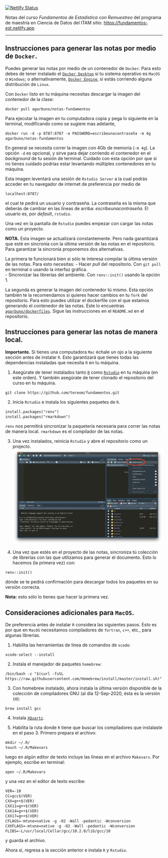 [![Netlify Status](https://api.netlify.com/api/v1/badges/54022ee4-ae84-48c5-915c-20b85ccb6e08/deploy-status)](https://app.netlify.com/sites/fundamentos/deploys)


Notas del curso *Fundamentos de Estadística con Remuestreo* del programa de
maestría en Ciencia de Datos del ITAM sitio: https://fundamentos-est.netlify.app

---

## Instrucciones para generar las notas por medio de `Docker`.

Puedes generar las notas por medio de un contenedor de `Docker`. Para esto debes
de tener instalado el [`Docker Desktop`](https://docs.docker.com/desktop/) si tu
sistema operativo es `MacOS` o `Windows`; o alternativamente, [`Docker
Engine`](https://docs.docker.com/engine/), si estás corriendo alguna
distribución de `Linux`.

Con `Docker` listo en tu máquina necesitas descargar la imagen del contenedor
de la clase:
```{bash}
docker pull agarbuno/notas-fundamentos
```

Para ejecutar la imagen en tu computadora copia y pega lo siguiente en la
terminal, modificando como se sugiere mas adelante,
```{bash}
docker run -d -p 8787:8787 -e PASSWORD=escribeunacontraseña -m 4g agarbuno/notas-fundamentos
```
En general se necesita correr la imagen con 4Gb de memoria (`-m 4g`).  La opción
`-d` es opcional, y sirve para dejar corriendo el contenedor en el *background*
de tu sesión de terminal. Cuidado con esta opción por que si no tienes cuidado
podrías estar levantando múltiples contenedores en tu máquina.

Esta imagen leventará una sesión de `Rstudio Server` a la cual podrás acceder en
tu navegador de internet de preferencia por medio de
```{bash}
localhost:8787/
```
el cual te pedirá un usuario y contraseña. La contraseña es la misma que deberás
de cambiar en las líneas de arriba: *escribeunacontraseña*. El usuario es, por
*default*,
`rstudio`.

Una vez en la pantalla de `Rstudio` puedes empezar con cargar las notas como un
proyecto.

**NOTA.** Esta imagen se actualizará constantemente. Pero nada garantizará que
esté en sincronía con la última versión de las notas en el repositorio. Para
garantizar la sincronía proponemos dos alternativas.

La primera te funcionará bien si sólo te interesa compilar la última versión de
las notas. Para esto necesitas:
    - Hacer *pull* del repositorio. Con `git pull` en terminal o usando la interfaz gráfica.  
    - Sincronizar las librerías del ambiente. Con `renv::init()` usando la opción 1.  

La segunda es generar la imagen del contenedor tú mismo. Esta opción también te
la recomendamos si quieres hacer cambios en tu `fork` del repositorio. Para esto
puedes utilizar el dockerfile con el que estamos generando el contenedor de las
notas. Este lo encuentras
[`agarbuno/dockerfiles`](https://github.com/agarbuno/dockerfiles/tree/master/notas-fundamentos). Sigue las instrucciones en el `README.md` en el repositorio.

## Instrucciones para generar las notas de manera local.

**Importante.** Si tienes una computadora `Mac` échale un ojo a la siguiente
sección antes de instalar `R`. Esto garantizará que tienes todas las dependencias
instaladas que necesita `R` en tu máquina.

1. Asegúrate de tener instalados tanto [`R`](https://cloud.r-project.org/) como
[`Rstudio`](https://rstudio.com/products/rstudio/download/) en tu máquina (en
este orden). Y también asegúrate de tener clonado el repositorio del curso en tu máquina.
```{bash}
git clone https://github.com/tereom/fundamentos.git
```

2. Inicia `Rstudio` e instala los siguientes paquetes de `R`.
```{r}
install.packages("renv")
install.packages("rmarkdown")
```

`renv` nos permitirá sincronizar la paquetería necesaria para correr las notas
de manera local. `rmarkdown` es el compilador de las notas.

3. Una vez instalados, reinicia `Rstudio` y abre el repositorio como un projecto.
![rstudio-project](images/rstudio-project.png)

4. Una vez que estés en el proyecto de las notas, sincroniza tú colección de librerías con las que utilizamos para generar el documento. Esto lo hacemos (la primera vez) con:
```{r}
renv::init()
```
dónde se te pedirá confirmación para descargar todos los paquetes en su versión
correcta.  

**Nota:** esto sólo lo tienes que hacer la primera vez.

## Consideraciones adicionales para `MacOS`.

De preferencia antes de instalar `R` considera las siguientes pasos. Esto es por
que en `MacOS` necesitamos compiladores de `fortran`, `c++`, etc., para algunas librerías.

1. Habilita las herramientas de línea de comandos de `xcode`:
```{bash}
xcode-select --install
```

2. Instala el manejador de paquetes `homebrew`:
```{bash}
/bin/bash -c "$(curl -fsSL https://raw.githubusercontent.com/Homebrew/install/master/install.sh)"
```

3. Con homebrew instalado, ahora instala la última versión disponible de la colección de compiladores GNU (al día 12-Sep-2020, ésta es la versión `10`):
```{bash}
brew install gcc
```

4. Instala [`XQuartz`](https://www.xquartz.org/).

5. Habilita la ruta donde `R` tiene que buscar los compiladores que instalaste en el paso 3. Primero prepara el archivo:
```{bash}
mkdir ~/.R/
touch ~/.R/Makevars
```
luego en algún editor de texto incluye las líneas en el archivo `Makevars`. Por ejemplo, escribe en terminal:
```{bash}
open ~/.R/Makevars
```
y una vez en el editor de texto escribe:
```{bash}
VER=-10
CC=gcc$(VER)
CXX=g++$(VER)
CXX11=g++$(VER)
CXX14=g++$(VER)
CXX17=g++$(VER)
CFLAGS=-mtune=native -g -O2 -Wall -pedantic -Wconversion
CXXFLAGS=-mtune=native -g -O2 -Wall -pedantic -Wconversion
FLIBS=-L/usr/local/Cellar/gcc/10.2.0/lib/gcc/10
```
y guarda el archivo.

Ahora si, regresa a la sección anterior e instala `R` y `Rstudio`.
